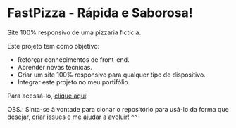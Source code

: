 # FastPizza - Rápida e Saborosa!
 
 Site 100% responsivo de uma pizzaria fictícia.
 
 Este projeto tem como objetivo:
 * Reforçar conhecimentos de front-end.
 * Aprender novas técnicas.
 * Criar um site 100% responsivo para qualquer tipo de dispositivo.
 * Integrar este projeto no meu portifólio.
 
 Para acessá-lo, [clique aqui](https://micaelmoura.github.io/FastPizza/)!
 
 OBS.: Sinta-se à vontade para clonar o repositório para usá-lo da forma que desejar, criar issues e me ajudar a avoluir! ^^
